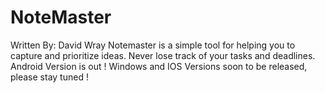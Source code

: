 # NoteMaster
Written By: David Wray 
Notemaster is a simple tool for helping you to  capture and prioritize ideas. Never lose track of your tasks and deadlines.
Android Version is out ! Windows and IOS Versions soon to be released, please stay tuned !
